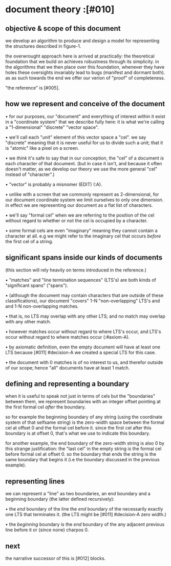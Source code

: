 # document theory :[#010]

## objective & scope of this document

we develop an algorithm to produce and design a model for representing
the structures described in figure-1.

the overwrought approach here is arrived at practically: the theoretical
foundation that we build on achieves robustness through its simplicity.
in the algorithms that we then place over this foundation, whenever they
have holes these oversights invariably lead to bugs (manifest and dormant
both). as as such towards the end we offer our verion of "proof" of
completeness.

"the reference" is [#005].





## how we represent and conceive of the document

  • for our purposes, our "document" and everything of interest within
    it exist in a "coordinate system" that we describe fully here: it
    is what we're calling a "1-dimensional" "discrete" "vector space".

  • we'll call each "unit" element of this vector space a "cel".
    we say "discrete" meaning that it is never useful for us to
    divide such a unit; that it is "atomic" like a pixel on a screen.

  • we *think* it's safe to say that in our conception, the "cel" of
    a document *is* each character of that document. (but in case it
    isn't, and because it often doesn't matter, as we develop our theory
    we use the more general "cel" instead of "character".)

  • "vector" is probably a misnomer (EDIT) (:A).

  • unlike with a screen that we commonly represent as 2-dimensional,
    for our document coordinate system we limit ourselves to only one
    dimension. in effect we are representing our document as a flat
    list of characters.

  • we'll say "formal cel" when we are referring to the position of
    the cel without regard to whether or not the cel is occupied by
    a character.

  • some formal cels are even "imaginary" meaning they cannot contain a
    character at all. e.g we might refer to the imaginary cel that occurs
    *before* the first cel of a string.




## significant spans inside our kinds of documents

(this section will rely heavily on terms introduced in the reference.)

  • "matches" and "line termination sequences" (LTS's) are both kinds of
    "significant spans" ("spans").

  • (although the document may contain characters that are outside of
    these classifications), our document "covers" 1-N "non-overlapping"
    LTS's and and 1-N non-overlapping matches.

  • that is, no LTS may overlap with any other LTS; and no match
    may overlap with any other match.

  • however matches occur without regard to where LTS's occur, and
    LTS's occur without regard to where matches occur (:#axiom-A).

  • by axiomatic definition, even the empty document will have at least one
    LTS because [#011] #decision-A we created a special LTS for this case.

  • the document with 0 matches is of no interest to us, and therefor
    outside of our scope; hence "all" documents have at least 1 match.




## defining and representing a boundary

when it is useful to speak not just in terms of cels but the "boundaries"
between them, we represent boundaries with an integer offset pointing
at the first formal cel *after* the boundary.

so for example the beginning boundary of any string (using the
coordinate system of that selfsame string) is the zero-width space
between the formal cel at offset 0 and the formal cel before it.
since the first cel after this boundary is at offset 0, that's what we
use to indicate this boundary.

for another example, the end boundary of the zero-width string is
also 0 by this strange justification: the "last cel" in the empty
string is the formal cel before formal cel at offset 0. so the
boundary that ends the string is the same boundary that begins it
(i.e the boundary discussed in the previous example).




## representing lines

we can represent a "line" as two boundaries, an end boundary and
a beginning boundary (the latter defined recursively):

  • the *end* boundary of the line the *end* boundary of the
    necessarily exactly one LTS that terminates it. (the LTS might
    be [#011] #decision-A zero width.)

  • the *beginning* boundary is the *end* boundary of the any
    adjacent previous line before it or (since none) charpos 0.




## next

the narrative successor of this is [#012] blocks.
